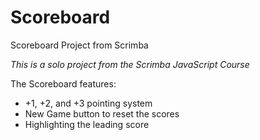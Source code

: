 # Scoreboard
Scoreboard Project from Scrimba

*This is a solo project from the Scrimba JavaScript Course*

The Scoreboard features:
* +1, +2, and +3 pointing system
* New Game button to reset the scores
* Highlighting the leading score
